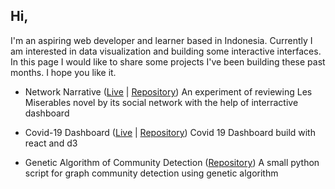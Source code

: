 ## Hi,

I'm an aspiring web developer and learner based in Indonesia. Currently I am interested in data visualization and building some interactive interfaces. In this page I would like to share some projects I've been building these past months. I hope you like it. 

- Network Narrative ([Live](https://hariswb.com/networknarrative) | [Repository](https://github.com/hariswb/networknarrative)) 
An experiment of reviewing Les Miserables novel by its social network with the help of interractive dashboard

- Covid-19 Dashboard ([Live](https://hariswb.com/covid19) | [Repository](https://github.com/hariswb/covid19)) 
Covid 19 Dashboard build with react and d3 

- Genetic Algorithm of Community Detection ([Repository](https://github.com/hariswb/ga-community-detection))
A small python script for graph community detection using genetic algorithm  
